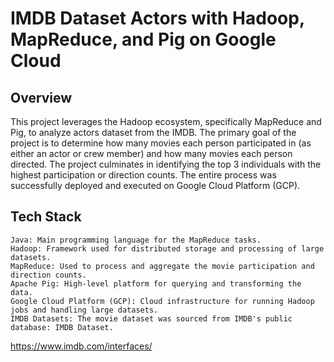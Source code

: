 # IMDB Dataset Actors with Hadoop, MapReduce, and Pig on Google Cloud
## Overview

This project leverages the Hadoop ecosystem, specifically MapReduce and Pig, to analyze actors dataset from the IMDB. The primary goal of the project is to determine how many movies each person participated in (as either an actor or crew member) and how many movies each person directed. The project culminates in identifying the top 3 individuals with the highest participation or direction counts. The entire process was successfully deployed and executed on Google Cloud Platform (GCP).
## Tech Stack

    Java: Main programming language for the MapReduce tasks.
    Hadoop: Framework used for distributed storage and processing of large datasets.
    MapReduce: Used to process and aggregate the movie participation and direction counts.
    Apache Pig: High-level platform for querying and transforming the data.
    Google Cloud Platform (GCP): Cloud infrastructure for running Hadoop jobs and handling large datasets.
    IMDB Datasets: The movie dataset was sourced from IMDB's public database: IMDB Dataset.
https://www.imdb.com/interfaces/

